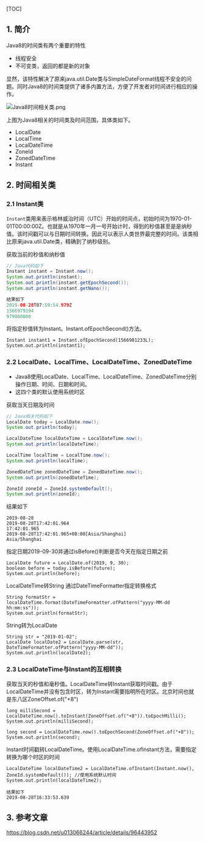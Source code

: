 [TOC]

## 1. 简介
Java8的时间类有两个重要的特性
- 线程安全
- 不可变类，返回的都是新的对象

显然，该特性解决了原来java.util.Date类与SimpleDateFormat线程不安全的问题。同时Java8的时间类提供了诸多内置方法，方便了开发者对时间进行相应的操作。    

![Java8时间相关类.png](https://upload-images.jianshu.io/upload_images/14607771-561927eb82ea0f40.png?imageMogr2/auto-orient/strip%7CimageView2/2/w/600)    

上图为Java8相关的时间类及时间范围，具体类如下。
- LocalDate
- LocalTime
- LocalDateTime
- ZoneId
- ZonedDateTime
- Instant

## 2. 时间相关类
### 2.1 Instant类
`Instant`类用来表示格林威治时间（UTC）开始的时间点，初始时间为1970-01-01T00:00:00Z。也就是从1970年一月一号开始计时，得到的秒值甚至是是纳秒值。该时间戳可以与日期时间转换。因此可以表示人类世界最完整的时间。该类相比原来java.util.Date类，精确到了纳秒级别。

获取当前的秒值和纳秒值
```java
// Java代码如下
Instant instant = Instant.now();
System.out.println(instant);
System.out.println(instant.getEpochSecond());
System.out.println(instant.getNano());

结果如下
2019-08-28T07:59:54.979Z
1566979194
979000000
```
将指定秒值转为Instant。Instant.ofEpochSecond()方法。
```
Instant instant1 = Instant.ofEpochSecond(1566981233L);
System.out.println(instant1);
```

### 2.2 LocalDate、LocalTime、LocalDateTime、ZonedDateTime

- Java8使用LocalDate、LocalTime、LocalDateTime、ZonedDateTime分别操作日期、时间、日期和时间。
- 这四个类的默认使用系统时区

获取当天日期及时间
```java
// Java相关代码如下
LocalDate today = LocalDate.now();
System.out.println(today);

LocalDateTime localDateTime = LocalDateTime.now();
System.out.println(localDateTime);

LocalTime localTime = LocalTime.now();
System.out.println(localTime);

ZonedDateTime zonedDateTime = ZonedDateTime.now();
System.out.println(zonedDateTime);

ZoneId zoneId = ZoneId.systemDefault();
System.out.println(zoneId);
```
结果如下
```
2019-08-28
2019-08-28T17:42:01.964
17:42:01.965
2019-08-28T17:42:01.965+08:00[Asia/Shanghai]
Asia/Shanghai
```
指定日期2019-09-30并通过isBefore()判断是否今天在指定日期之前
```
LocalDate future = LocalDate.of(2019, 9, 30);
boolean before = today.isBefore(future);
System.out.println(before);
```
LocalDateTime转String 通过DateTimeFormatter指定转换格式
```
String formatStr = localDateTime.format(DateTimeFormatter.ofPattern("yyyy-MM-dd hh:mm:ss"));
System.out.println(formatStr);
```
String转为LocalDate
```
String str = "2019-01-02";
LocalDate localDate2 = LocalDate.parse(str, DateTimeFormatter.ofPattern("yyyy-MM-dd"));
System.out.println(localDate2);
```

###  2.3 LocalDateTime与Instant的互相转换
获取当天的秒值和毫秒值。LocalDateTime转Instant获取时间戳。由于LocalDateTime并没有包含时区，转为Instant需要指明所在时区。北京时间也就是东八区ZoneOffset.of("+8")
```
long milliSecond = LocalDateTime.now().toInstant(ZoneOffset.of("+8")).toEpochMilli();
System.out.println(milliSecond);

long second = LocalDateTime.now().toEpochSecond(ZoneOffset.of("+8"));
System.out.println(second);
```
Instant时间戳转LocalDateTime。使用LocalDateTime.ofInstant方法，需要指定转换为哪个时区的时间
```
LocalDateTime localDateTime2 = LocalDateTime.ofInstant(Instant.now(), ZoneId.systemDefault()); //使用系统默认时间
System.out.println(localDateTime2);

结果如下
2019-08-28T16:33:53.639
```
## 3. 参考文章
https://blog.csdn.net/u013066244/article/details/96443952